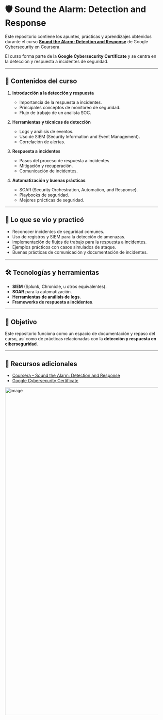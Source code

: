 # 🛡️ Sound the Alarm: Detection and Response  

Este repositorio contiene los apuntes, prácticas y aprendizajes obtenidos durante el curso **[Sound the Alarm: Detection and Response](https://www.coursera.org/learn/detection-and-response/home/welcome)** de Google Cybersecurity en Coursera.  

El curso forma parte de la **Google Cybersecurity Certificate** y se centra en la detección y respuesta a incidentes de seguridad.  

---

## 📖 Contenidos del curso  

1. **Introducción a la detección y respuesta**  
   - Importancia de la respuesta a incidentes.  
   - Principales conceptos de monitoreo de seguridad.  
   - Flujo de trabajo de un analista SOC.  

2. **Herramientas y técnicas de detección**  
   - Logs y análisis de eventos.  
   - Uso de SIEM (Security Information and Event Management).  
   - Correlación de alertas.  

3. **Respuesta a incidentes**  
   - Pasos del proceso de respuesta a incidentes.  
   - Mitigación y recuperación.  
   - Comunicación de incidentes.  

4. **Automatización y buenas prácticas**  
   - SOAR (Security Orchestration, Automation, and Response).  
   - Playbooks de seguridad.  
   - Mejores prácticas de seguridad.  

---

## 🚀 Lo que se vio y practicó  

- Reconocer incidentes de seguridad comunes.  
- Uso de registros y SIEM para la detección de amenazas.  
- Implementación de flujos de trabajo para la respuesta a incidentes.  
- Ejemplos prácticos con casos simulados de ataque.  
- Buenas prácticas de comunicación y documentación de incidentes.  

---

## 🛠️ Tecnologías y herramientas  

- **SIEM** (Splunk, Chronicle, u otros equivalentes).  
- **SOAR** para la automatización.  
- **Herramientas de análisis de logs**.  
- **Frameworks de respuesta a incidentes**.  

---

## 🎯 Objetivo  

Este repositorio funciona como un espacio de documentación y repaso del curso, así como de prácticas relacionadas con la **detección y respuesta en ciberseguridad**.  

---

## 📌 Recursos adicionales  

- [Coursera – Sound the Alarm: Detection and Response](https://www.coursera.org/learn/detection-and-response/home/welcome)  
- [Google Cybersecurity Certificate](https://grow.google/certificates/cybersecurity/)  

<img width="1920" height="1080" alt="image" src="https://github.com/user-attachments/assets/c0778d7d-deea-45c9-b13f-3fc637eebbde" />
